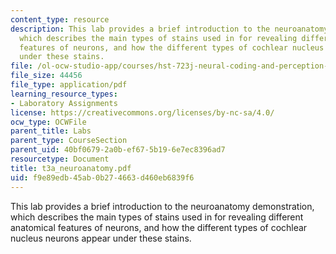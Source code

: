 ```yaml
---
content_type: resource
description: This lab provides a brief introduction to the neuroanatomy demonstration,
  which describes the main types of stains used in for revealing different anatomical
  features of neurons, and how the different types of cochlear nucleus neurons appear
  under these stains.
file: /ol-ocw-studio-app/courses/hst-723j-neural-coding-and-perception-of-sound-spring-2005/f9e89edb45ab0b274663d460eb6839f6_t3a_neuroanatomy.pdf
file_size: 44456
file_type: application/pdf
learning_resource_types:
- Laboratory Assignments
license: https://creativecommons.org/licenses/by-nc-sa/4.0/
ocw_type: OCWFile
parent_title: Labs
parent_type: CourseSection
parent_uid: 40bf0679-2a0b-ef67-5b19-6e7ec8396ad7
resourcetype: Document
title: t3a_neuroanatomy.pdf
uid: f9e89edb-45ab-0b27-4663-d460eb6839f6
---
```

This lab provides a brief introduction to the neuroanatomy demonstration, which describes the main types of stains used in for revealing different anatomical features of neurons, and how the different types of cochlear nucleus neurons appear under these stains.